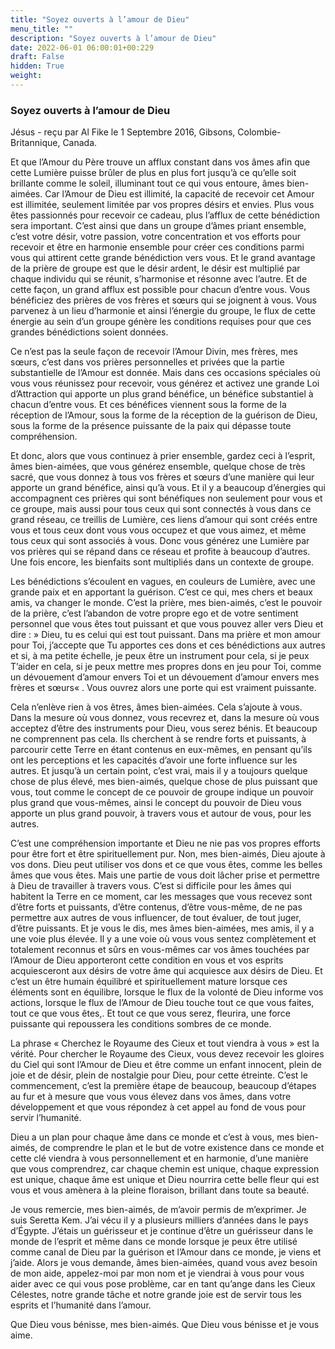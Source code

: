 ```yaml
---
title: "Soyez ouverts à l’amour de Dieu"
menu_title: ""
description: "Soyez ouverts à l’amour de Dieu"
date: 2022-06-01 06:00:01+00:229
draft: False
hidden: True
weight:
---
```

### Soyez ouverts à l’amour de Dieu

Jésus - reçu par Al Fike le 1 Septembre 2016, Gibsons, Colombie-Britannique, Canada.

Et que l’Amour du Père trouve un afflux constant dans vos âmes afin que cette Lumière puisse brûler de plus en plus fort jusqu’à ce qu’elle soit brillante comme le soleil, illuminant tout ce qui vous entoure, âmes bien-aimées. Car l’Amour de Dieu est illimité, la capacité de recevoir cet Amour est illimitée, seulement limitée par vos propres désirs et envies. Plus vous êtes passionnés pour recevoir ce cadeau, plus l’afflux de cette bénédiction sera important. C’est ainsi que dans un groupe d’âmes priant ensemble, c’est votre désir, votre passion, votre concentration et vos efforts pour recevoir et être en harmonie ensemble pour créer ces conditions parmi vous qui attirent cette grande bénédiction vers vous. Et le grand avantage de la prière de groupe est que le désir ardent, le désir est multiplié par chaque individu qui se réunit, s’harmonise et résonne avec l’autre. Et de cette façon, un grand afflux est possible pour chacun d’entre vous. Vous bénéficiez des prières de vos frères et sœurs qui se joignent à vous. Vous parvenez à un lieu d’harmonie et ainsi l’énergie du groupe, le flux de cette énergie au sein d’un groupe génère les conditions requises pour que ces grandes bénédictions soient données.

Ce n’est pas la seule façon de recevoir l’Amour Divin, mes frères, mes sœurs, c’est dans vos prières personnelles et privées que la partie substantielle de l’Amour est donnée. Mais dans ces occasions spéciales où vous vous réunissez pour recevoir, vous générez et activez une grande Loi d’Attraction qui apporte un plus grand bénéfice, un bénéfice substantiel à chacun d’entre vous. Et ces bénéfices viennent sous la forme de la réception de l’Amour, sous la forme de la réception de la guérison de Dieu, sous la forme de la présence puissante de la paix qui dépasse toute compréhension.

Et donc, alors que vous continuez à prier ensemble, gardez ceci à l’esprit, âmes bien-aimées, que vous générez ensemble, quelque chose de très sacré, que vous donnez à tous vos frères et sœurs d’une manière qui leur apporte un grand bénéfice, ainsi qu’à vous. Et il y a beaucoup d’énergies qui accompagnent ces prières qui sont bénéfiques non seulement pour vous et ce groupe, mais aussi pour tous ceux qui sont connectés à vous dans ce grand réseau, ce treillis de Lumière, ces liens d’amour qui sont créés entre vous et tous ceux dont vous vous occupez et que vous aimez, et même tous ceux qui sont associés à vous. Donc vous générez une Lumière par vos prières qui se répand dans ce réseau et profite à beaucoup d’autres. Une fois encore, les bienfaits sont multipliés dans un contexte de groupe.

Les bénédictions s’écoulent en vagues, en couleurs de Lumière, avec une grande paix et en apportant la guérison. C’est ce qui, mes chers et beaux amis, va changer le monde. C’est la prière, mes bien-aimés, c’est le pouvoir de la prière, c’est l’abandon de votre propre ego et de votre sentiment personnel que vous êtes tout puissant et que vous pouvez aller vers Dieu et dire :  » Dieu, tu es celui qui est tout puissant. Dans ma prière et mon amour pour Toi, j’accepte que Tu apportes ces dons et ces bénédictions aux autres et si, à ma petite échelle, je peux être un instrument pour cela, si je peux T’aider en cela, si je peux mettre mes propres dons en jeu pour Toi, comme un dévouement d’amour envers Toi et un dévouement d’amour envers mes frères et sœurs« . Vous ouvrez alors une porte qui est vraiment puissante.

Cela n’enlève rien à vos êtres, âmes bien-aimées. Cela s’ajoute à vous. Dans la mesure où vous donnez, vous recevrez et, dans la mesure où vous acceptez d’être des instruments pour Dieu, vous serez bénis. Et beaucoup ne comprennent pas cela. Ils cherchent à se rendre forts et puissants, à parcourir cette Terre en étant contenus en eux-mêmes, en pensant qu’ils ont les perceptions et les capacités d’avoir une forte influence sur les autres. Et jusqu’à un certain point, c’est vrai, mais il y a toujours quelque chose de plus élevé, mes bien-aimés, quelque chose de plus puissant que vous, tout comme le concept de ce pouvoir de groupe indique un pouvoir plus grand que vous-mêmes, ainsi le concept du pouvoir de Dieu vous apporte un plus grand pouvoir, à travers vous et autour de vous, pour les autres.

C’est une compréhension importante et Dieu ne nie pas vos propres efforts pour être fort et être spirituellement pur. Non, mes bien-aimés, Dieu ajoute à vos dons. Dieu peut utiliser vos dons et ce que vous êtes, comme les belles âmes que vous êtes. Mais une partie de vous doit lâcher prise et permettre à Dieu de travailler à travers vous. C’est si difficile pour les âmes qui habitent la Terre en ce moment, car les messages que vous recevez sont d’être forts et puissants, d’être contenus, d’être vous-même, de ne pas permettre aux autres de vous influencer, de tout évaluer, de tout juger, d’être puissants. Et je vous le dis, mes âmes bien-aimées, mes amis, il y a une voie plus élevée. Il y a une voie où vous vous sentez complètement et totalement reconnus et sûrs en vous-mêmes car vos âmes touchées par l’Amour de Dieu apporteront cette condition en vous et vos esprits acquiesceront aux désirs de votre âme qui acquiesce aux désirs de Dieu. Et c’est un être humain équilibré et spirituellement mature lorsque ces éléments sont en équilibre, lorsque le flux de la volonté de Dieu informe vos actions, lorsque le flux de l’Amour de Dieu touche tout ce que vous faites, tout ce que vous êtes,. Et tout ce que vous serez, fleurira, une force puissante qui repoussera les conditions sombres de ce monde.

La phrase « Cherchez le Royaume des Cieux et tout viendra à vous » est la vérité. Pour chercher le Royaume des Cieux, vous devez recevoir les gloires du Ciel qui sont l’Amour de Dieu et être comme un enfant innocent, plein de joie et de désir, plein de nostalgie pour Dieu, pour cette étreinte. C’est le commencement, c’est la première étape de beaucoup, beaucoup d’étapes au fur et à mesure que vous vous élevez dans vos âmes, dans votre développement et que vous répondez à cet appel au fond de vous pour servir l’humanité.

Dieu a un plan pour chaque âme dans ce monde et c’est à vous, mes bien-aimés, de comprendre le plan et le but de votre existence dans ce monde et cette clé viendra à vous personnellement et en harmonie, d’une manière que vous comprendrez, car chaque chemin est unique, chaque expression est unique, chaque âme est unique et Dieu nourrira cette belle fleur qui est vous et vous amènera à la pleine floraison, brillant dans toute sa beauté.

Je vous remercie, mes bien-aimés, de m’avoir permis de m’exprimer. Je suis Seretta Kem. J’ai vécu il y a plusieurs milliers d’années dans le pays d’Égypte. J’étais un guérisseur et je continue d’être un guérisseur dans le monde de l’esprit et même dans ce monde lorsque je peux être utilisé comme canal de Dieu par la guérison et l’Amour dans ce monde, je viens et j’aide. Alors je vous demande, âmes bien-aimées, quand vous avez besoin de mon aide, appelez-moi par mon nom et je viendrai à vous pour vous aider avec ce qui vous pose problème, car en tant qu’ange dans les Cieux Célestes, notre grande tâche et notre grande joie est de servir tous les esprits et l’humanité dans l’amour.

Que Dieu vous bénisse, mes bien-aimés. Que Dieu vous bénisse et je vous aime.

